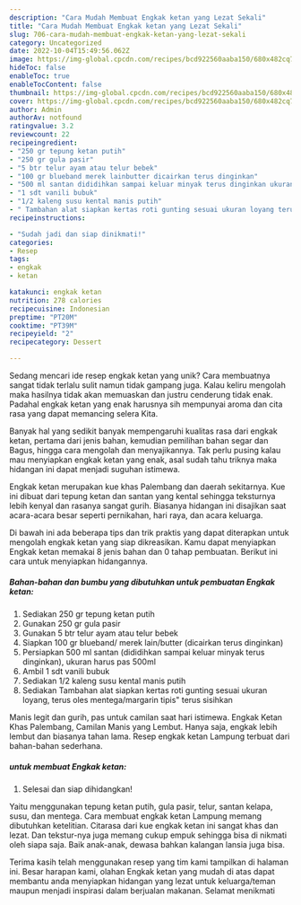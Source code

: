 ```yaml
---
description: "Cara Mudah Membuat Engkak ketan yang Lezat Sekali"
title: "Cara Mudah Membuat Engkak ketan yang Lezat Sekali"
slug: 706-cara-mudah-membuat-engkak-ketan-yang-lezat-sekali
category: Uncategorized
date: 2022-10-04T15:49:56.062Z
image: https://img-global.cpcdn.com/recipes/bcd922560aaba150/680x482cq70/engkak-ketan-foto-resep-utama.jpg
hideToc: false
enableToc: true
enableTocContent: false
thumbnail: https://img-global.cpcdn.com/recipes/bcd922560aaba150/680x482cq70/engkak-ketan-foto-resep-utama.jpg
cover: https://img-global.cpcdn.com/recipes/bcd922560aaba150/680x482cq70/engkak-ketan-foto-resep-utama.jpg
author: Admin
authorAv: notfound
ratingvalue: 3.2
reviewcount: 22
recipeingredient:
- "250 gr tepung ketan putih"
- "250 gr gula pasir"
- "5 btr telur ayam atau telur bebek"
- "100 gr blueband merek lainbutter dicairkan terus dinginkan"
- "500 ml santan dididihkan sampai keluar minyak terus dinginkan ukuran harus pas 500ml"
- "1 sdt vanili bubuk"
- "1/2 kaleng susu kental manis putih"
- " Tambahan alat siapkan kertas roti gunting sesuai ukuran loyang terus oles mentegamargarin tipis terus sisihkan"
recipeinstructions:

- "Sudah jadi dan siap dinikmati!"
categories:
- Resep
tags:
- engkak
- ketan

katakunci: engkak ketan 
nutrition: 278 calories
recipecuisine: Indonesian
preptime: "PT20M"
cooktime: "PT39M"
recipeyield: "2"
recipecategory: Dessert

---
```





Sedang mencari ide resep engkak ketan yang unik? Cara membuatnya sangat tidak terlalu sulit namun tidak gampang juga. Kalau keliru mengolah maka hasilnya tidak akan memuaskan dan justru cenderung tidak enak. Padahal engkak ketan yang enak harusnya sih mempunyai aroma dan cita rasa yang dapat memancing selera Kita.





Banyak hal yang sedikit banyak mempengaruhi kualitas rasa dari engkak ketan, pertama dari jenis bahan, kemudian pemilihan bahan segar dan Bagus, hingga cara mengolah dan menyajikannya. Tak perlu pusing kalau mau menyiapkan engkak ketan yang enak,      asal sudah tahu triknya maka hidangan ini dapat menjadi suguhan istimewa.














Engkak ketan merupakan kue khas Palembang dan daerah sekitarnya. Kue ini dibuat dari tepung ketan dan santan yang kental sehingga teksturnya lebih kenyal dan rasanya sangat gurih. Biasanya hidangan ini disajikan saat acara-acara besar seperti pernikahan, hari raya, dan acara keluarga.






Di bawah ini ada beberapa tips dan trik praktis yang dapat diterapkan untuk mengolah engkak ketan yang siap dikreasikan. Kamu dapat menyiapkan Engkak ketan memakai 8 jenis bahan dan 0 tahap pembuatan. Berikut ini cara untuk menyiapkan hidangannya.

<!--inarticleads1-->

##### Bahan-bahan dan bumbu yang dibutuhkan untuk pembuatan Engkak ketan:

1. Sediakan 250 gr tepung ketan putih
1. Gunakan 250 gr gula pasir
1. Gunakan 5 btr telur ayam atau telur bebek
1. Siapkan 100 gr blueband/ merek lain/butter (dicairkan terus dinginkan)
1. Persiapkan 500 ml santan (dididihkan sampai keluar minyak terus dinginkan), ukuran harus pas 500ml
1. Ambil 1 sdt vanili bubuk
1. Sediakan 1/2 kaleng susu kental manis putih
1. Sediakan  Tambahan alat siapkan kertas roti gunting sesuai ukuran loyang, terus oles mentega/margarin tipis&#34; terus sisihkan


Manis legit dan gurih, pas untuk camilan saat hari istimewa. Engkak Ketan Khas Palembang, Camilan Manis yang Lembut. Hanya saja, engkak lebih lembut dan biasanya tahan lama. Resep engkak ketan Lampung terbuat dari bahan-bahan sederhana. 

<!--inarticleads2-->

#####  untuk membuat Engkak ketan:


1. Selesai dan siap dihidangkan!

Yaitu menggunakan tepung ketan putih, gula pasir, telur, santan kelapa, susu, dan mentega. Cara membuat engkak ketan Lampung memang dibutuhkan ketelitian. Citarasa dari kue engkak ketan ini sangat khas dan lezat. Dan tekstur-nya juga memang cukup empuk sehingga bisa di nikmati oleh siapa saja. Baik anak-anak, dewasa bahkan kalangan lansia juga bisa. 

Terima kasih telah menggunakan resep yang tim kami tampilkan di halaman ini. Besar harapan kami, olahan Engkak ketan yang mudah di atas dapat membantu anda menyiapkan hidangan yang lezat untuk keluarga/teman maupun menjadi inspirasi dalam berjualan makanan. Selamat menikmati
